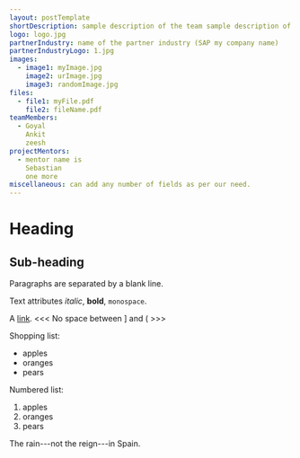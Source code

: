 ```yaml
---
layout: postTemplate
shortDescription: sample description of the team sample description of the team sample description of the team sample description of the team 
logo: logo.jpg
partnerIndustry: name of the partner industry (SAP my company name)
partnerIndustryLogo: 1.jpg
images:
  - image1: myImage.jpg
    image2: urImage.jpg
    image3: randomImage.jpg
files:
  - file1: myFile.pdf
    file2: fileName.pdf
teamMembers:
  - Goyal
    Ankit
    zeesh
projectMentors:
  - mentor name is
    Sebastian
    one more
miscellaneous: can add any number of fields as per our need.
---
```


Heading
=======

Sub-heading
-----------
 
 Paragraphs are separated
 by a blank line.
 
 Text attributes *italic*,
 **bold**, `monospace`.
 
 A [link](http://example.com).
 <<<   No space between ] and (  >>>

 Shopping list:
 
   * apples
   * oranges
   * pears
 
 Numbered list:
 
   1. apples
   2. oranges
   3. pears
 
 The rain---not the reign---in
 Spain.
